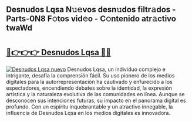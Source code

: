 ## Desnudos Lqsa N𝚞𝚎vos desn𝚞dos filtr𝚊dos - Parts-0N8 F𝚘tos vid𝚎o - C𝚘ntenido atr𝚊ctivo twaWd

# <h2><a href="http://mba6p3.tromn.icu/?c=Desnudos+Lqsa">🔗👉👉👉 Desnudos Lqsa 🔗🔗</a></h2>

[![Desnudos Lqsa nuevo](https://i.imgur.com/pEAQMta.gif)](http://mba6p3.tromn.icu/?c=Desnudos+Lqsa)
Desnudos Lqsa, un individuo complejo e intrigante, desafía la comprensión fácil. Su uso pionero de los medios digitales para la autorrepresentación ha cautivado y enfurecido a los espectadores, encendiendo debates sobre la identidad, la expresión artística y la naturaleza evolutiva de las comunidades en línea. Aunque se desconocen sus intenciones futuras, su impacto en el panorama digital es profundo. Con un espíritu inquebrantable y un atractivo innegable, la influencia de Desnudos Lqsa en los medios digitales es innovadora.
